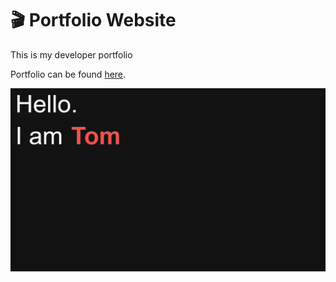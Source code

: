 # :clapper: Portfolio Website

This is my developer portfolio 

Portfolio can be found [here](https://schmelto.github.io/portfolio/).

![portfolio](./assets/portfolio.gif)
